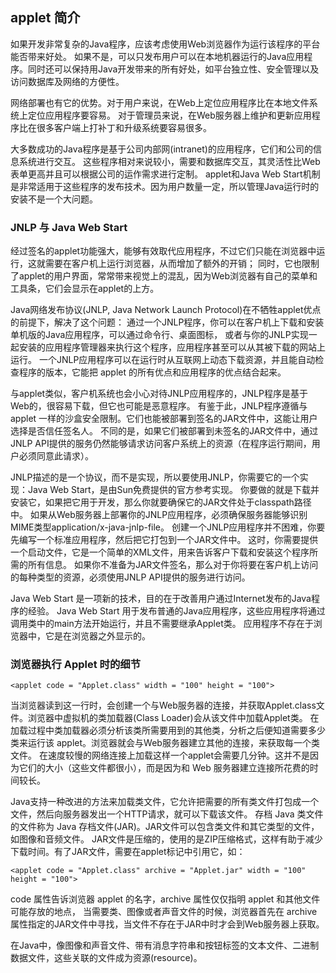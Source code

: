 ## applet 简介 ##

如果开发非常复杂的Java程序，应该考虑使用Web浏览器作为运行该程序的平台能否带来好处。
如果不是，可以只发布用户可以在本地机器运行的Java应用程序。同时还可以保持用Java开发带来的所有好处，如平台独立性、安全管理以及访问数据库及网络的方便性。

网络部署也有它的优势。对于用户来说，在Web上定位应用程序比在本地文件系统上定位应用程序要容易。
对于管理员来说，在Web服务器上维护和更新应用程序比在很多客户端上打补丁和升级系统要容易很多。

大多数成功的Java程序是基于公司内部网(intranet)的应用程序，它们和公司的信息系统进行交互。
这些程序相对来说较小，需要和数据库交互，其灵活性比Web表单更高并且可以根据公司的运作需求进行定制。
applet和Java Web Start机制是非常适用于这些程序的发布技术。因为用户数量一定，所以管理Java运行时的安装不是一个大问题。

### JNLP 与 Java Web Start
           
经过签名的applet功能强大，能够有效取代应用程序，不过它们只能在浏览器中运行，这就需要在客户机上运行浏览器，从而增加了额外的开销；
同时，它也限制了applet的用户界面，常常带来视觉上的混乱，因为Web浏览器有自己的菜单和工具条，它们会显示在applet的上方。

Java网络发布协议(JNLP, Java Network Launch Protocol)在不牺牲applet优点的前提下，解决了这个问题：
通过一个JNLP程序，你可以在客户机上下载和安装单机版的Java应用程序，可以通过命令行、桌面图标，
或者与你的JNLP实现一起安装的应用程序管理器来执行这个程序，应用程序甚至可以从其被下载的网站上运行。
一个JNLP应用程序可以在运行时从互联网上动态下载资源，并且能自动检查程序的版本，它能把  applet 的所有优点和应用程序的优点结合起来。

与applet类似，客户机系统也会小心对待JNLP应用程序的，JNLP程序是基于Web的，很容易下载，但它也可能是恶意程序。
有鉴于此，JNLP程序遵循与 applet 一样的沙盒安全限制。它们也能被部署到签名的JAR文件中，这能让用户选择是否信任签名人。
不同的是，如果它们被部署到未签名的JAR文件中，通过JNLP API提供的服务仍然能够请求访问客户系统上的资源（在程序运行期间，用户必须同意此请求）。

JNLP描述的是一个协议，而不是实现，所以要使用JNLP，你需要它的一个实现：Java Web Start，是由Sun免费提供的官方参考实现。
你要做的就是下载并安装它，如果把它用于开发，那么你就要确保它的JAR文件处于classpath路径中。
如果从Web服务器上部署你的JNLP应用程序，必须确保服务器能够识别MIME类型application/x-java-jnlp-file。
创建一个JNLP应用程序并不困难，你要先编写一个标准应用程序，然后把它打包到一个JAR文件中。
这时，你需要提供一个启动文件，它是一个简单的XML文件，用来告诉客户下载和安装这个程序所需的所有信息。
如果你不准备为JAR文件签名，那么对于你将要在客户机上访问的每种类型的资源，必须使用JNLP API提供的服务进行访问。

Java Web Start 是一项新的技术，目的在于改善用户通过Internet发布的Java程序的经验。
Java Web Start 用于发布普通的Java应用程序，这些应用程序将通过调用类中的main方法开始运行，并且不需要继承Applet类。
应用程序不存在于浏览器中，它是在浏览器之外显示的。

### 浏览器执行 Applet 时的细节
    
    <applet code = "Applet.class" width = "100" height = "100">

当浏览器读到这一行时，会创建一个与Web服务器的连接，并获取Applet.class文件。浏览器中虚拟机的类加载器(Class Loader)会从该文件中加载Applet类。
在加载过程中类加载器必须分析该类所需要用到的其他类，分析之后便知道需要多少类来运行该 applet。浏览器就会与Web服务器建立其他的连接，来获取每一个类文件。
在速度较慢的网络连接上加载这样一个applet会需要几分钟。这并不是因为它们的大小（这些文件都很小），而是因为和 Web 服务器建立连接所花费的时间较长。

Java支持一种改进的方法来加载类文件，它允许把需要的所有类文件打包成一个文件，然后向服务器发出一个HTTP请求，就可以下载该文件。
存档 Java 类文件的文件称为 Java 存档文件(JAR)。JAR文件可以包含类文件和其它类型的文件，如图像和音频文件。
JAR文件是压缩的，使用的是ZIP压缩格式，这样有助于减少下载时间。有了JAR文件，需要在applet标记中引用它，如：
    
    <applet code = "Applet.class" archive = "Applet.jar" width = "100" height = "100">
    
code 属性告诉浏览器 applet 的名字，archive 属性仅仅指明 applet 和其他文件可能存放的地点，
当需要类、图像或者声音文件的时候，浏览器首先在 archive 属性指定的JAR文件中寻找，当文件不存在于JAR中时才会到Web服务器上获取。

在Java中，像图像和声音文件、带有消息字符串和按钮标签的文本文件、二进制数据文件，这些关联的文件成为资源(resource)。
